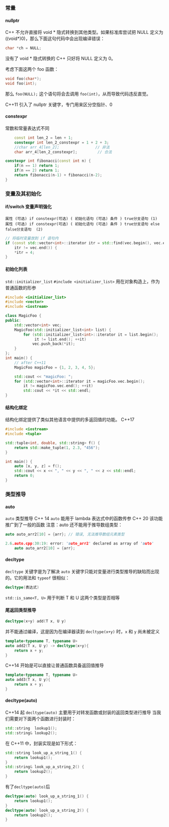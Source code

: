 ### 常量
#### nullptr
C++ 不允许直接将 void * 隐式转换到其他类型。如果标准库尝试把 NULL 定义为 ((void*)0)，那么下面这句代码中会出现编译错误：
```c++
char *ch = NULL;
```
没有了 void * 隐式转换的 C++ 只好将 NULL 定义为 0。

考虑下面这两个 foo 函数：
```c++
void foo(char*);
void foo(int);
```
那么 `foo(NULL);` 这个语句将会去调用 `foo(int)`，从而导致代码违反直觉。

C++11 引入了 nullptr 关键字，专门用来区分空指针、0
#### constexpr
常数和常量表达式不同
```c++
    const int len_2 = len + 1;
    constexpr int len_2_constexpr = 1 + 2 + 3;
    //char arr_4[len_2];                // 非法
    char arr_4[len_2_constexpr];         // 合法
```

```c++
constexpr int fibonacci(const int n) {
    if(n == 1) return 1;
    if(n == 2) return 1;
    return fibonacci(n-1) + fibonacci(n-2);
}
```
### 变量及其初始化
#### if/switch 变量声明强化
```
属性 (可选) if constexpr(可选) ( 初始化语句 (可选) 条件 ) true分支语句	(1)	
属性 (可选) if constexpr(可选) ( 初始化语句 (可选) 条件 ) true分支语句 else false分支语句	(2)	
```

```c++
// 将临时变量放到 if 语句内
if (const std::vector<int>::iterator itr = std::find(vec.begin(), vec.end(), 3);
    itr != vec.end()) {
    *itr = 4;
}
```
#### 初始化列表
`std::initializer_list`
`#include <initializer_list>`
用在对象构造上，作为普通函数的形参
```c++
#include <initializer_list>
#include <vector>
#include <iostream>

class MagicFoo {
public:
    std::vector<int> vec;
    MagicFoo(std::initializer_list<int> list) {
        for (std::initializer_list<int>::iterator it = list.begin();
             it != list.end(); ++it)
            vec.push_back(*it);
    }
};
int main() {
    // after C++11
    MagicFoo magicFoo = {1, 2, 3, 4, 5};

    std::cout << "magicFoo: ";
    for (std::vector<int>::iterator it = magicFoo.vec.begin(); 
        it != magicFoo.vec.end(); ++it) 
        std::cout << *it << std::endl;
}
```
#### 结构化绑定
结构化绑定提供了类似其他语言中提供的多返回值的功能。
C++17
```c++
#include <iostream>
#include <tuple>

std::tuple<int, double, std::string> f() {
    return std::make_tuple(1, 2.3, "456");
}

int main() {
    auto [x, y, z] = f();
    std::cout << x << ", " << y << ", " << z << std::endl;
    return 0;
}
```
### 类型推导
#### auto
`auto` 类型推导
C++ 14 `auto` 能用于 lambda 表达式中的函数传参
C++ 20 该功能推广到了一般的函数
注意：auto 还不能用于推导数组类型：
```c++
auto auto_arr2[10] = {arr}; // 错误, 无法推导数组元素类型

2.6.auto.cpp:30:19: error: 'auto_arr2' declared as array of 'auto'
    auto auto_arr2[10] = {arr};
```
#### decltype
`decltype` 关键字是为了解决 `auto` 关键字只能对变量进行类型推导的缺陷而出现的。它的用法和 `typeof` 很相似：
```c++
decltype(表达式)
```

`std::is_same<T, U>` 用于判断 T 和 U 这两个类型是否相等
#### 尾返回类型推导
```c++
decltype(x+y) add(T x, U y)
```
并不能通过编译，这是因为在编译器读到 `decltype(x+y)` 时，`x` 和 `y` 尚未被定义
```c++
template<typename T, typename U>
auto add2(T x, U y) -> decltype(x+y){
    return x + y;
}
````
C++14 开始是可以直接让普通函数具备返回值推导
```c++
template<typename T, typename U>
auto add3(T x, U y){
    return x + y;
}
```
#### decltype(auto)
C++14 起
`decltype(auto)` 主要用于对转发函数或封装的返回类型进行推导
当我们需要对下面两个函数进行封装时：
```c++
std::string  lookup1();
std::string& lookup2();
```
在 C++11 中，封装实现是如下形式：
```c++
std::string look_up_a_string_1() {
    return lookup1();
}
std::string& look_up_a_string_2() {
    return lookup2();
}
```
有了`decltype(auto)`后
```c++
decltype(auto) look_up_a_string_1() {
    return lookup1();
}
decltype(auto) look_up_a_string_2() {
    return lookup2();
}
```
